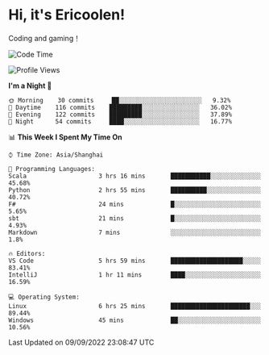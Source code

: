 # Hi, it's Ericoolen!
Coding and gaming！

<!--START_SECTION:waka-->
![Code Time](http://img.shields.io/badge/Code%20Time-358%20hrs%203%20mins-blue)

![Profile Views](http://img.shields.io/badge/Profile%20Views-0-blue)

**I'm a Night 🦉** 

```text
🌞 Morning    30 commits     ██░░░░░░░░░░░░░░░░░░░░░░░   9.32% 
🌆 Daytime    116 commits    █████████░░░░░░░░░░░░░░░░   36.02% 
🌃 Evening    122 commits    █████████░░░░░░░░░░░░░░░░   37.89% 
🌙 Night      54 commits     ████░░░░░░░░░░░░░░░░░░░░░   16.77%

```


📊 **This Week I Spent My Time On** 

```text
⌚︎ Time Zone: Asia/Shanghai

💬 Programming Languages: 
Scala                    3 hrs 16 mins       ███████████░░░░░░░░░░░░░░   45.68% 
Python                   2 hrs 55 mins       ██████████░░░░░░░░░░░░░░░   40.72% 
F#                       24 mins             █░░░░░░░░░░░░░░░░░░░░░░░░   5.65% 
sbt                      21 mins             █░░░░░░░░░░░░░░░░░░░░░░░░   4.93% 
Markdown                 7 mins              ░░░░░░░░░░░░░░░░░░░░░░░░░   1.8%

🔥 Editors: 
VS Code                  5 hrs 59 mins       ████████████████████░░░░░   83.41% 
IntelliJ                 1 hr 11 mins        ████░░░░░░░░░░░░░░░░░░░░░   16.59%

💻 Operating System: 
Linux                    6 hrs 25 mins       ██████████████████████░░░   89.44% 
Windows                  45 mins             ██░░░░░░░░░░░░░░░░░░░░░░░   10.56%

```


 Last Updated on 09/09/2022 23:08:47 UTC
<!--END_SECTION:waka-->

